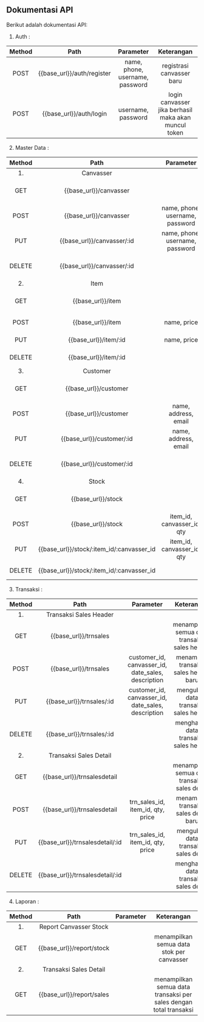 ## Dokumentasi API

Berikut adalah dokumentasi API:

1. Auth :

| 	Method	 | 	Path	 | 	Parameter	 | 	Keterangan	 | 
| 	:-----:	 | 	:-----:	 | 	:-----:	 | 	:-----:	 |  
| 	POST	| 	{{base_url}}/auth/register	| 	name, phone, username, password	 | registrasi canvasser baru |
| 	POST	| 	{{base_url}}/auth/login	| 	username, password	 | login canvasser jika berhasil maka akan muncul token |


2. Master Data :

| 	Method	 | 	Path	 | 	Parameter	 | 	Keterangan	 | 
| 	:-----:	 | 	:-----:	 | 	:-----:	 | 	:-----:	 |  
| 	1.	| 	Canvasser	|  |  |
| 	GET	| 	{{base_url}}/canvasser	|  | menampilkan semua data canvasser |
| 	POST	| 	{{base_url}}/canvasser	| 	name, phone, username, password	 | menambah canvasser baru |
| 	PUT	| 	{{base_url}}/canvasser/:id	| 	name, phone, username, password	 | mengubah data canvasser |
| 	DELETE	| 	{{base_url}}/canvasser/:id	|  | menghapus data canvasser |
| 	2.	| 	Item	|  |  |
| 	GET	| 	{{base_url}}/item	|  | menampilkan semua data item |
| 	POST	| 	{{base_url}}/item	| 	name, price	 | menambah item baru |
| 	PUT	| 	{{base_url}}/item/:id	| 	name, price	 | mengubah data item |
| 	DELETE	| 	{{base_url}}/item/:id	|  | menghapus data item |
| 	3.	| 	Customer	|  |  |
| 	GET	| 	{{base_url}}/customer	|  | menampilkan semua data customer |
| 	POST	| 	{{base_url}}/customer	| 	name, address, email	 | menambah customer baru |
| 	PUT	| 	{{base_url}}/customer/:id	| 	name, address, email	 | mengubah data customer |
| 	DELETE	| 	{{base_url}}/customer/:id	|  | menghapus data customer |
| 	4.	| 	Stock	|  |  |
| 	GET	| 	{{base_url}}/stock	|  | menampilkan semua data stock |
| 	POST	| 	{{base_url}}/stock	| 	item_id, canvasser_id, qty	 | menambah stock baru |
| 	PUT	| 	{{base_url}}/stock/:item_id/:canvasser_id	| 	item_id, canvasser_id, qty	 | mengubah data stock |
| 	DELETE	| 	{{base_url}}/stock/:item_id/:canvasser_id   |  | menghapus data stock |

3. Transaksi :

| 	Method	 | 	Path	 | 	Parameter	 | 	Keterangan	 | 
| 	:-----:	 | 	:-----:	 | 	:-----:	 | 	:-----:	 |  
| 	1.	| 	Transaksi Sales Header	|  |  |
| 	GET	| 	{{base_url}}/trnsales	|  | menampilkan semua data transaksi sales header |
| 	POST	| 	{{base_url}}/trnsales	| 	customer_id, canvasser_id, date_sales, description	 | menambah transaksi sales header baru |
| 	PUT	| 	{{base_url}}/trnsales/:id	| 	customer_id, canvasser_id, date_sales, description	 | mengubah data transaksi sales header |
| 	DELETE	| 	{{base_url}}/trnsales/:id   |  | menghapus data transaksi sales header |
| 	2.	| 	Transaksi Sales Detail	|  |  |
| 	GET	| 	{{base_url}}/trnsalesdetail	|  | menampilkan semua data transaksi sales detail |
| 	POST	| 	{{base_url}}/trnsalesdetail	| 	trn_sales_id, item_id, qty, price	 | menambah transaksi sales detail baru |
| 	PUT	| 	{{base_url}}/trnsalesdetail/:id	| 	trn_sales_id, item_id, qty, price	 | mengubah data transaksi sales detail |
| 	DELETE	| 	{{base_url}}/trnsalesdetail/:id   |  | menghapus data transaksi sales detail |

4. Laporan :

| 	Method	 | 	Path	 | 	Parameter	 | 	Keterangan	 | 
| 	:-----:	 | 	:-----:	 | 	:-----:	 | 	:-----:	 |  
| 	1.	| 	Report Canvasser Stock	|  |  |
| 	GET	| 	{{base_url}}/report/stock	|  | menampilkan semua data stok per canvasser |
| 	2.	| 	Transaksi Sales Detail	|  |  |
| 	GET	| 	{{base_url}}/report/sales	|  | menampilkan semua data transaksi per sales dengan total transaksi |